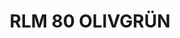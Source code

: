 ---
layout: product
title: "RLM 80 OLIVGRÜN"
price: "300" 
desc: "Akrilna boja 17mL"
img_path: "/assets/img/A.MIG-0248.webp"
brand: "AMMO"
available: true
special_offer: false
new: false
soon: false
cat: "020000"
subcat: "020100"
subsubcat: "020101"
sifra: "A.MIG-0248"
popular: false
spec: false
---